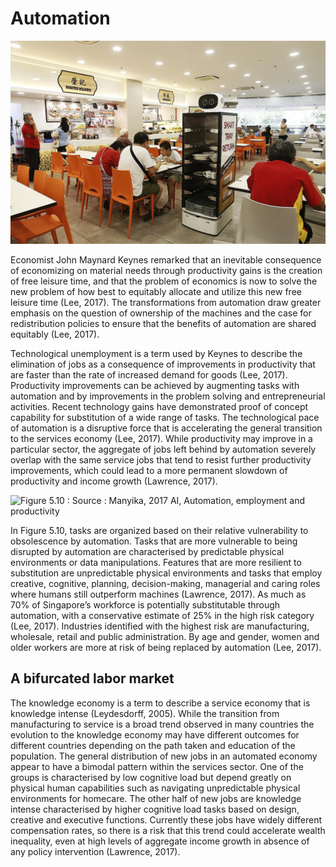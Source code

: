 # Automation

![Photo: Straits Times](../.gitbook/assets/image%20%2854%29.png)

Economist John Maynard Keynes remarked that an inevitable consequence of economizing on material needs through productivity gains is the creation of free leisure time, and that the problem of economics is now to solve the new problem of how best to equitably allocate and utilize this new free leisure time \(Lee, 2017\).  The transformations from automation draw greater emphasis on the question of ownership of the machines and the case for redistribution policies to ensure that the benefits of automation are shared equitably \(Lee, 2017\).

Technological unemployment is a term used by Keynes to describe the elimination of jobs as a consequence of improvements in productivity that are faster than the rate of increased demand for goods \(Lee, 2017\). Productivity improvements can be achieved by augmenting tasks with automation and by improvements in the problem solving and entrepreneurial activities.   Recent technology gains have demonstrated proof of concept capability for substitution of a wide range of tasks.  The technological pace of automation is a disruptive force that is accelerating the general transition to the services economy \(Lee, 2017\).  While productivity may improve in a particular sector, the aggregate of jobs left behind by automation severely overlap with the same service jobs that tend to resist further productivity improvements, which could lead to a more permanent slowdown of productivity and income growth \(Lawrence, 2017\).   


![Figure 5.10 : Source : Manyika, 2017 AI, Automation, employment and productivity ](https://lh3.googleusercontent.com/Ius9tKE6qeeze6BumN1g66YWtcxIqoEA4_2o1Jm2Xyla1r7EW29stygX0sL7RaC7GkfYaoKdRebytvBbG3rk1EFQn-01_Ekez1mIY6Glh2HLuN-zvge3iUjCICcc0kZVP6wIlEd5)

In Figure 5.10, tasks are organized based on their relative vulnerability to obsolescence by automation.  Tasks that are more vulnerable to being disrupted by automation are characterised by predictable physical environments or data manipulations.  Features that are more resilient to substitution are unpredictable physical environments and tasks that employ creative, cognitive, planning, decision-making, managerial and caring roles where humans still outperform machines \(Lawrence, 2017\).  As much as 70% of Singapore’s workforce is potentially substitutable through automation, with a conservative estimate of 25% in the high risk category \(Lee, 2017\).  Industries identified with the highest risk are manufacturing, wholesale, retail and public administration.  By age and gender, women and older workers are more at risk of being replaced by automation \(Lee, 2017\).  

## A bifurcated labor market

The knowledge economy is a term to describe a service economy that is knowledge intense \(Leydesdorff, 2005\).  While the transition from manufacturing to service is a broad trend observed in many countries the evolution to the knowledge economy may have different outcomes for different countries depending on the path taken and education of the population.  The general distribution of new jobs in an automated economy appear to have a bimodal pattern within the services sector.  One of the groups is  characterised by low cognitive load but depend greatly on physical human capabilities such as navigating unpredictable physical environments for homecare. The other half of new jobs are knowledge intense characterised by higher cognitive load tasks based on design, creative and executive functions. Currently these jobs have widely different compensation rates, so there is a risk that this trend could accelerate wealth inequality, even at high levels of aggregate income growth in absence of any policy intervention \(Lawrence, 2017\).  

